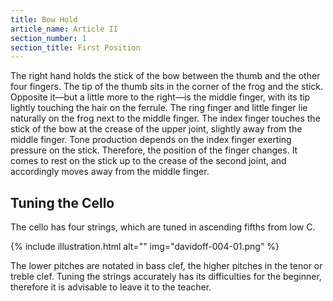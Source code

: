 ```yaml
---
title: Bow Hold
article_name: Article II
section_number: 1
section_title: First Position
---
```


The right hand holds the stick of the bow between the thumb and the other four fingers. The tip of the thumb sits in the corner of the frog and the stick. Opposite it—but a little more to the right—is the middle finger, with its tip lightly touching the hair on the ferrule. The ring finger and little finger lie naturally on the frog next to the middle finger. The index finger touches the stick of the bow at the crease of the upper joint, slightly away from the middle finger. Tone production depends on the index finger exerting pressure on the stick. Therefore, the position of the finger changes. It comes to rest on the stick up to the crease of the second joint, and accordingly moves away from the middle finger.

## Tuning the Cello

The cello has four strings, which are tuned in ascending fifths from low C.

{% include illustration.html alt="" img="davidoff-004-01.png" %}

The lower pitches are notated in bass clef, the higher pitches in the tenor or treble clef. Tuning the strings accurately has its difficulties for the beginner, therefore it is advisable to leave it to the teacher.
